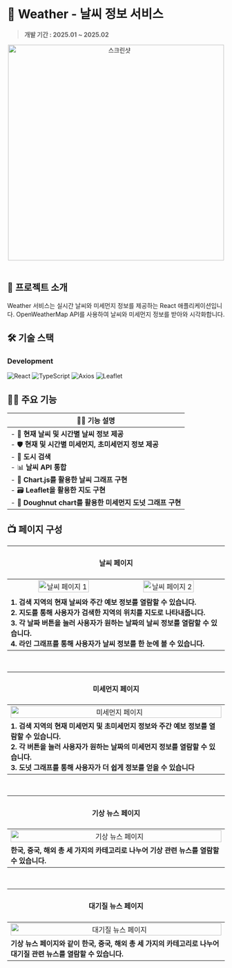 # 🏬 Weather - 날씨 정보 서비스
> **개발 기간 : 2025.01 ~ 2025.02**

<div align="center">
<!-- <img width="100%" height="60%" src="https://github.com/user-attachments/assets/f6be51d4-5653-4998-902f-11f191c7962c" alt="스크린샷"> -->
<img width="500" src="https://github.com/user-attachments/assets/f6be51d4-5653-4998-902f-11f191c7962c" alt="스크린샷">
</div>
<br/>

## 🚀 프로젝트 소개
Weather 서비스는 실시간 날씨와 미세먼지 정보를 제공하는 React 애플리케이션입니다. OpenWeatherMap API를 사용하여 날씨와 미세먼지 정보를 받아와 시각화합니다.
<br/>

## 🛠️ 기술 스택

### Development  
![React](https://img.shields.io/badge/React-61DAFB?logo=react&logoColor=000&style=for-the-badge) 
![TypeScript](https://img.shields.io/badge/TypeScript-3178C6?logo=typescript&logoColor=fff&style=for-the-badge)
![Axios](https://img.shields.io/badge/Axios-5A29E4?logo=axios&logoColor=fff&style=for-the-badge)
![Leaflet](https://img.shields.io/badge/Leaflet-199900?logo=leaflet&logoColor=fff&style=for-the-badge)

## 🙋‍♂️ 주요 기능
| 🙋‍♂️ 기능 설명 |
|--------------|
| - 💾 **현재 날씨 및 시간별 날씨 정보 제공** <br>- 🛡️ **현재 및 시간별 미세먼지, 초미세먼지 정보 제공** <br>- 🪪 **도시 검색** <br>- 📊 **날씨 API 통합** <br>- 🎨 **Chart.js를 활용한 날씨 그래프 구현** <br>- 🗃️ **Leaflet을 활용한 지도 구현** <br>- 🚀 **Doughnut chart를 활용한 미세먼지 도넛 그래프 구현** |

## 📺 페이지 구성

| <h4> 날씨 페이지 </h4> |
| :-------------------------------------------: |
| <img width="49%" src="https://github.com/user-attachments/assets/ae8a939e-4b1c-4f03-9653-7a9a77af99ae" alt="날씨 페이지 1" /> <img width="49%" src="https://github.com/user-attachments/assets/a36ae9ce-c27c-4fbf-a931-5de5f4a244aa" alt="날씨 페이지 2" /> |
| <div align="left"> **1. 검색 지역의 현재 날씨와 주간 예보 정보를 열람할 수 있습니다.** <br/> **2. 지도를 통해 사용자가 검색한 지역의 위치를 지도로 나타내줍니다.** <br/> **3. 각 날짜 버튼을 눌러 사용자가 원하는 날짜의 날씨 정보를 열람할 수 있습니다.** <br/> **4. 라인 그래프를 통해 사용자가 날씨 정보를 한 눈에 볼 수 있습니다.** </div> |

<br />

| <h4> 미세먼지 페이지 </h4> |
| :-------------------------------------------: |
| <img width="100%" alt="미세먼지 페이지" src="https://github.com/user-attachments/assets/4b881cde-dab0-40b3-aaf7-60ba98747936" /> |
| <div align="left"> **1. 검색 지역의 현재 미세먼지 및 초미세먼지 정보와 주간 예보 정보를 열람할 수 있습니다.** <br/> **2. 각 버튼을 눌러 사용자가 원하는 날짜의 미세먼지 정보를 열람할 수 있습니다.** <br/> **3. 도넛 그래프를 통해 사용자가 더 쉽게 정보를 얻을 수 있습니다** </div> |

<br />

| <h4> 기상 뉴스 페이지 </h4> |
| :-------------------------------------------: |
| <img width="100%" alt="기상 뉴스 페이지" src="https://github.com/user-attachments/assets/c2a1b1b6-206f-497f-b2da-e76a08645192" /> |
| <div align="left"> **한국, 중국, 해외 총 세 가지의 카테고리로 나누어 기상 관련 뉴스를 열람할 수 있습니다.** </div> |

<br />

| <h4> 대기질 뉴스 페이지 </h4> |
| :-------------------------------------------: |
| <img width="100%" alt="대기질 뉴스 페이지" src="https://github.com/user-attachments/assets/a07bca56-11f8-431c-b720-99eda328d928" /> |
| <div align="left"> **기상 뉴스 페이지와 같이 한국, 중국, 해외 총 세 가지의 카테고리로 나누어 대기질 관련 뉴스를 열람할 수 있습니다.** </div> |

<br />
